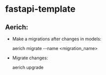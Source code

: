 # fastapi-template

## Aerich:

* Make a migrations after changes in models:


    aerich migrate --name <migration_name>

* Migrate changes:

    
    aerich upgrade

